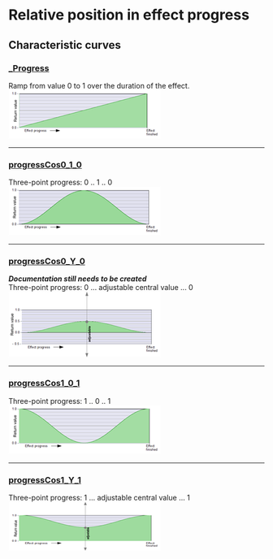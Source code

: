 # Relative position in effect progress
## Characteristic curves

### [_Progress](_Progress.md)  
Ramp from value 0 to 1 over the duration of the effect.  
[![](images/thumbnails/_Progress.png)](_Progress.md) 
  
---

### [progressCos0_1_0](progressCos0_1_0.md) 
Three-point progress: 0 .. 1 .. 0  
[![](images/thumbnails/progressCos0_1_0.png)](progressCos0_1_0.md)  

---
 
### [progressCos0_Y_0](progressCos0_Y_0.md)  
***Documentation still needs to be created***  
Three-point progress: 0 ...  adjustable central value  ... 0  
[![](images/thumbnails/progressCos0_Y_0.png)](progressCos0_Y_0.md)  

---
   
### [progressCos1_0_1](progressCos1_0_1.md)  
Three-point progress: 1 .. 0 .. 1  
[![](images/thumbnails/progressCos1_0_1.png)](progressCos1_0_1.md)  

---
 
### [progressCos1_Y_1](progressCos1_Y_1.md)  
Three-point progress: 1 ...  adjustable central value  ... 1  
[![](images/thumbnails/progressCos1_Y_1.png)](progressCos1_Y_1.md)  


